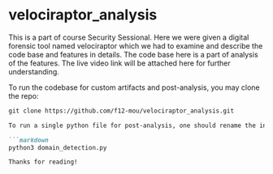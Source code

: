 # velociraptor_analysis
This is a part of course Security Sessional. Here we were given a digital forensic tool named velociraptor which we had to examine and describe the code base and features in details. The code base here is a part of analysis of the features. The live video link will be attached here for further understanding. 


To run the codebase for custom artifacts and post-analysis, you may clone the repo:
```markdown
git clone https://github.com/f12-mou/velociraptor_analysis.git

To run a single python file for post-analysis, one should rename the input file as input.csv and then run the following command:

```markdown
python3 domain_detection.py

Thanks for reading!

